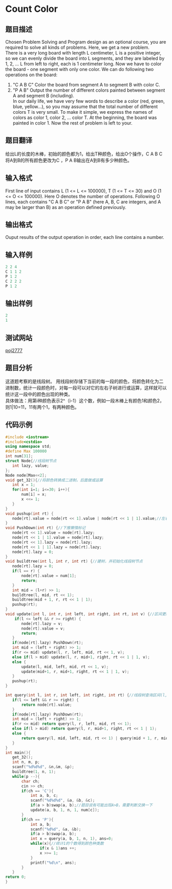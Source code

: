 ﻿ # Count Color    
 ## 题目描述  
Chosen Problem Solving and Program design as an optional course, you are required to solve all kinds of problems. Here, we get a new problem.  
There is a very long board with length L centimeter, L is a positive integer, so we can evenly divide the board into L segments, and they are labeled by 1, 2, ... L from left to right, each is 1 centimeter long. Now we have to color the board - one segment with only one color. We can do following two operations on the board:   
1. "C A B C" Color the board from segment A to segment B with color C.  
2. "P A B" Output the number of different colors painted between segment A and segment B (including).   
In our daily life, we have very few words to describe a color (red, green, blue, yellow…), so you may assume that the total number of different colors T is very small. To make it simple, we express the names of colors as color 1, color 2, ... color T. At the beginning, the board was painted in color 1. Now the rest of problem is left to your.   
 ## 题目翻译  
给出L的长度的木棒，初始的颜色都为1，给出T种颜色，给出O个操作，C A B C将A到B的所有颜色更改为C ，P A B输出在A到B有多少种颜色。  
## 输入格式  
First line of input contains L (1 <= L <= 100000), T (1 <= T <= 30) and O (1 <= O <= 100000). Here O denotes the number of operations. Following O lines, each contains "C A B C" or "P A B" (here A, B, C are integers, and A may be larger than B) as an operation defined previously.      
 ## 输出格式  
Ouput results of the output operation in order, each line contains a number.   
 ## 输入样例  
 ```c++	 
2 2 4  
C 1 1 2  
P 1 2  
C 2 2 2  
P 1 2    
 ```    
 ## 输出样例  
 ```c++		
2  
1   
 ```   
 ## 测试网站  	
  [poj2777](https://vjudge.net/problem/POJ-2777)  	 
 ## 题目分析  	
这道题考察的是线段树。
用线段树存储下当前的每一段的颜色，将颜色转化为二进制数，统计一段颜色时，对每一段可以对它的左右子树进行或运算，这样就可以统计这一段中的颜色出现的种类。    
具体做法：用第i种颜色表示2^（i-1）这个数，例如一段木棒上有颜色1和颜色2，则1|10=11，11有两个1，有两种颜色。  
 ## 代码示例  
 ```c++	
#include <iostream>
#include<cstdio>
using namespace std;
#define Max 100000
int num[31];
struct Node{//线段树节点
    int lazy, value;
};
Node node[Max<<2];
void get_32(){//将颜色转换成二进制，后面做或运算
    int x = 1;
    for(int i=1; i<=30; i++){
        num[i] = x;
        x <<= 1;
    }
}
void pushup(int rt) {
    node[rt].value = node[rt << 1].value | node[rt << 1 | 1].value;//左右子节点或运算，统计颜色种类
}
void PushDown(int rt) {//下推懒惰标记
    node[rt << 1].value = node[rt].lazy;
    node[rt << 1 | 1].value = node[rt].lazy;
    node[rt << 1].lazy = node[rt].lazy;
    node[rt << 1 | 1].lazy = node[rt].lazy;
    node[rt].lazy = 0;
}
void buildtree(int l, int r, int rt) {//建树，并初始化线段树节点
    node[rt].lazy = 0;
	if(l == r) {
        node[rt].value = num[1];
        return;
    }
    int mid = (l+r) >> 1;
    buildtree(l, mid, rt << 1);
    buildtree(mid + 1, r, rt << 1 | 1);
    pushup(rt);
}
void update(int l, int r, int left, int right, int rt, int v) {//区间更新(l, r)的颜色
     if(l <= left && r >= right) {
        node[rt].lazy = v;
        node[rt].value = v;
        return;
    }
    if(node[rt].lazy) PushDown(rt);
    int mid = (left + right) >> 1;
    if(r <= mid) update(l, r, left, mid, rt << 1, v);
    else if(l > mid) update(l, r, mid+1, right, rt << 1 | 1, v);
    else {
        update(l, mid, left, mid, rt << 1, v);
        update(mid+1, r, mid+1, right, rt << 1 | 1, v);
    }
    pushup(rt);
}

int query(int l, int r, int left, int right, int rt) {//线段树查询区间(l, r)的颜色种类数
    if(l <= left && r >= right) {
        return node[rt].value;
    }
    if(node[rt].lazy) PushDown(rt);
    int mid = (left + right) >> 1;
    if(r <= mid) return query(l, r, left, mid, rt << 1);
    else if(l > mid) return query(l, r, mid+1, right, rt << 1 | 1);
    else {
        return query(l, mid, left, mid, rt << 1) | query(mid + 1, r, mid+1, right, rt << 1 | 1);
    }
}
int main(){
    get_32();
    int n, m, p;
    scanf("%d%d%d", &n,&m, &p);
    buildtree(1, n, 1);
    while(p --){
        char ch;
        cin >> ch;
        if(ch == 'C'){
            int a, b, c;
            scanf("%d%d%d", &a, &b, &c);
            if(a > b)swap(a, b);//题目说有可能出现A>B，需要判断交换一下
            update(a, b, 1, n, 1, num[c]);
        }
        if(ch == 'P'){
            int a, b;
            scanf("%d%d", &a, &b);
            if(a > b)swap(a, b);
            int x = query(a, b, 1, n, 1), ans=0;
            while(x){//统计1的个数得到颜色种类数
                if(x & 1)ans ++;
                x >>= 1;
            }
            printf("%d\n", ans);
        }
    }
return 0;
}
```